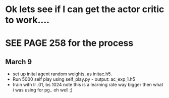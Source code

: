 # Ok lets see if I can get the actor critic to work.... 
# SEE PAGE 258 for the process

## March 9
* set up inital agent random weights, as initac.h5.
* Run 5000 self play using self_play.py - output: ac_exp_1.h5 
* train with lr .01, bs 1024 note this is a learning rate way bigger then what i was using for pg.. oh well ;)